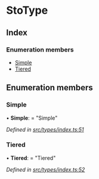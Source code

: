 # StoType

## Index

### Enumeration members

* [Simple](_types_index_.stotype.md#simple)
* [Tiered](_types_index_.stotype.md#tiered)

## Enumeration members

### Simple

• **Simple**: = "Simple"

_Defined in_ [_src/types/index.ts:51_](https://github.com/PolymathNetwork/polymath-sdk/blob/550676f/src/types/index.ts#L51)

### Tiered

• **Tiered**: = "Tiered"

_Defined in_ [_src/types/index.ts:52_](https://github.com/PolymathNetwork/polymath-sdk/blob/550676f/src/types/index.ts#L52)

